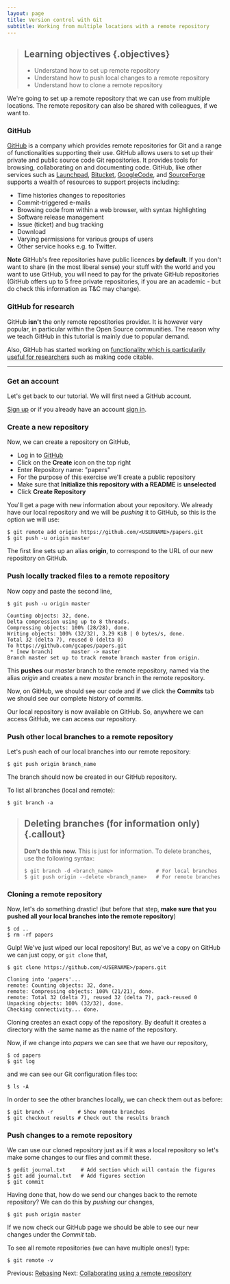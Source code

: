 ```yaml
---
layout: page
title: Version control with Git  
subtitle: Working from multiple locations with a remote repository
---
```


> ## Learning objectives {.objectives}
> * Understand how to set up remote repository
> * Understand how to push local changes to a remote repository
> * Understand how to clone a remote repository

We're going to set up a remote repository that we can use from multiple
locations. The remote repository can also be shared with colleagues, if we want
to.

### GitHub

[GitHub](http://GitHub.com) is a company which provides remote repositories for
Git and a range of functionalities supporting their use. GitHub allows users to
set up  their private and public source code Git repositories. It provides
tools for browsing, collaborating on and documenting code. GitHub, like other
services such as [Launchpad](https://launchpad.net),
[Bitucket](https://bitbucket.org), [GoogleCode](http://code.google.com), and
[SourceForge](http://sourceforge.net) supports a wealth of resources to support
projects including:

* Time histories changes to repositories 
* Commit-triggered e-mails 
* Browsing code from within a web browser, with syntax highlighting 
* Software release management 
* Issue (ticket) and bug tracking 
* Download 
* Varying permissions for various groups of users 
* Other service hooks e.g. to Twitter.

**Note**  GitHub's free repositories have public licences **by default**. If
you don't want to share (in the most liberal sense) your stuff with the world
and you want to use GitHub, you will need to pay for the
private GitHub repositories (GitHub offers up to 5 free private repositories,
if you are an academic - but do check this information as T&C may change).

### GitHub for research 
GitHub **isn't** the only remote repostitories provider. It is however very popular, 
in particular within the Open Source communities. The reason why we teach GitHub 
in this tutorial is mainly due to popular demand. 

Also, GitHub has started working on [functionality which is particularily useful
for researchers](https://github.com/blog/1840-improving-github-for-sciences)
such as making code citable.

---

### Get an account

Let's get back to our tutorial. We will first need a GitHub account.

[Sign up](https://GitHub.com) or if you already have an account [sign
in](https://GitHub.com). 

### Create a new repository

Now, we can create a repository on GitHub,

* Log in to [GitHub](https://GitHub.com/) 
* Click on the **Create** icon on the top right 
* Enter Repository name: "papers"
* For the purpose of this exercise we'll create a public repository 
* Make sure that **Initialize this repository with a README** is **unselected** 
* Click **Create Repository**

You'll get a page with new information about your repository. We already have
our local repository and we will be *pushing* it to GitHub, so this is the
option we will use:

```{.bash}
$ git remote add origin https://github.com/<USERNAME>/papers.git 
$ git push -u origin master
```

The first line sets up an alias **origin**, to correspond to the URL of our
new repository on GitHub.


### Push locally tracked files to a remote repository

Now copy and paste the second line,

```{.bash}
$ git push -u origin master 
```
```{.output}
Counting objects: 32, done.
Delta compression using up to 8 threads.
Compressing objects: 100% (28/28), done.
Writing objects: 100% (32/32), 3.29 KiB | 0 bytes/s, done.
Total 32 (delta 7), reused 0 (delta 0)
To https://github.com/gcapes/papers.git
 * [new branch]      master -> master
Branch master set up to track remote branch master from origin.
```

This **pushes** our *master* branch to the remote repository, named via the alias
*origin* and creates a new *master* branch in the remote repository.

Now, on GitHub, we should see our code and if we click the **Commits** tab we should see
our complete history of commits.  

Our local repository is now available on GitHub. So, anywhere we can access
GitHub, we can access our repository.


### Push other local branches to a remote repository
  
Let's push each of our local branches into our remote repository:

```{.bash}
$ git push origin branch_name
```
    
The branch should now be created in our GitHub repository.    

To list all branches (local and remote):

```{.bash}
$ git branch -a
```
    
> ## Deleting branches (for information only) {.callout}
> **Don't do this now.** This is just for information.
> To delete branches, use the following syntax:
>
> ```{.bash}
> $ git branch -d <branch_name>              # For local branches
> $ git push origin --delete <branch_name>   # For remote branches
> ```


### Cloning a remote repository

Now, let's do something drastic! (but before that step, **make sure that you
pushed all your local branches into the remote repository**)

```{.bash}
$ cd .. 
$ rm -rf papers
```

Gulp! We've just wiped our local repository! But, as we've a copy on GitHub we
can just copy, or `git clone` that,

```{.bash}
$ git clone https://github.com/<USERNAME>/papers.git 
```
```{.output}
Cloning into 'papers'...
remote: Counting objects: 32, done.
remote: Compressing objects: 100% (21/21), done.
remote: Total 32 (delta 7), reused 32 (delta 7), pack-reused 0
Unpacking objects: 100% (32/32), done.
Checking connectivity... done.
```

Cloning creates an exact copy of the repository. By deafult it creates
a directory with the same name as the name of the repository. 

Now, if we change into *papers* we can see that we have our repository,

```{.bash}    
$ cd papers 
$ git log
```
and we can see our Git configuration files too:

```{.bash}    
$ ls -A
```

In order to see the other branches locally, we can check them out as before:

```{.bash}
$ git branch -r        # Show remote branches
$ git checkout results # Check out the results branch
```

### Push changes to a remote repository

We can use our cloned repository just as if it was a local repository so let's
make some changes to our files and commit these.

```{.bash}
$ gedit journal.txt     # Add section which will contain the figures 
$ git add journal.txt   # Add figures section
$ git commit
```

Having done that, how do we send our changes back to the remote repository? We
can do this by *pushing* our changes,

```{.bash}
$ git push origin master
```

If we now check our GitHub page we should be able to see our new changes under
the *Commit* tab.

To see all remote repositories (we can have multiple ones!) type:
	
```{.bash}
$ git remote -v
```
Previous: [Rebasing](07-rebasing.html) Next: [Collaborating using a remote
repository](09-remote-collaboration.html)
